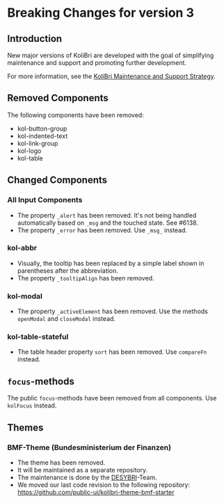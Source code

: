 # Breaking Changes for version 3

## Introduction

New major versions of KoliBri are developed with the goal of simplifying maintenance and support and promoting further development.

For more information, see the [KoliBri Maintenance and Support Strategy](https://github.com/public-ui/kolibri/blob/develop/MIGRATION.md).

## Removed Components

The following components have been removed:

- kol-button-group
- kol-indented-text
- kol-link-group
- kol-logo
- kol-table

## Changed Components

### All Input Components

- The property `_alert` has been removed. It's not being handled automatically based on `_msg` and the touched state. See #6138.
- The property `_error` has been removed. Use `_msg_` instead.

### kol-abbr

- Visually, the tooltip has been replaced by a simple label shown in parentheses after the abbreviation.
- The property `_tooltipAlign` has been removed.

### kol-modal

- The property `_activeElement` has been removed. Use the methods `openModal` and `closeModal` instead.

### kol-table-stateful

- The table header property `sort` has been removed. Use `compareFn` instead.

## `focus`-methods

The public `focus`-methods have been removed from all components. Use `kolFocus` instead.

## Themes

### BMF-Theme (Bundesministerium der Finanzen)

- The theme has been removed.
- It will be maintained as a separate repository.
- The maintenance is done by the [DESYBRI](https://www.itzbund.de/desybri)-Team.
- We moved our last code revision to the following repository: https://github.com/public-ui/kolibri-theme-bmf-starter

